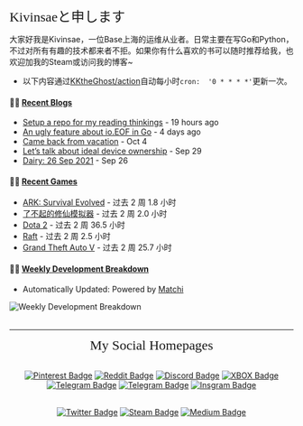 <div><font size=5 face="Times New Roman">Kivinsaeと申します</font></div>



大家好我是Kivinsae，一位Base上海的运维从业者。日常主要在写Go和Python，不过对所有有趣的技术都来者不拒。如果你有什么喜欢的书可以随时推荐给我，也欢迎加我的Steam或访问我的博客~
- 以下内容通过[KKtheGhost/action](https://github.com/KKtheGhost/KKtheGhost/actions)自动每小时`cron:  '0 * * * *'`更新一次。

<table width="800px">
<tr valign="top" width="100%">

#### 🏋️‍♀️ <a href="https://kivinsae.com" target="_blank">**Recent Blogs**</a>

<!-- blog starts -->
* <a href='https://kivinsae.com/setup-a-repo-for-my-reading-thinkings-2ac10f5a50b0' target='_blank'>Setup a repo for my reading thinkings</a> - 19 hours ago
* <a href='https://kivinsae.com/an-ugly-feature-about-io-eof-in-go-3f7852fb8c73' target='_blank'>An ugly feature about io.EOF in Go</a> - 4 days ago
* <a href='https://kivinsae.com/came-back-from-vacation-94a129e2fd68' target='_blank'>Came back from vacation</a> - Oct 4
* <a href='https://kivinsae.com/lets-talk-about-ideal-device-ownership-4e1cb0deb5d0' target='_blank'>Let’s talk about ideal device ownership</a> - Sep 29
* <a href='https://kivinsae.com/dairy-26-sep-2021-30789c43af61' target='_blank'>Dairy: 26 Sep 2021</a> - Sep 26
<!-- blog ends -->

</tr>
<tr valign="top" width="100%">

#### 🤾‍♂️ <a href="https://steamcommunity.com/id/kivinsae/games/" target="_blank">**Recent Games**</a>

<!-- douban starts -->
* <a href='https://store.steampowered.com/app/346110' target='_blank'>ARK: Survival Evolved</a> - 过去 2 周 1.8 小时
* <a href='http://movie.douban.com/subject/30174085/' target='_blank'>了不起的修仙模拟器</a> - 过去 2 周 2.0 小时
* <a href='https://book.douban.com/subject/35292726/' target='_blank'>Dota 2</a> - 过去 2 周 36.5 小时
* <a href='http://movie.douban.com/subject/34660591/' target='_blank'>Raft</a> - 过去 2 周 2.5 小时
* <a href='http://movie.douban.com/subject/27148168/' target='_blank'>Grand Theft Auto V</a> - 过去 2 周 25.7 小时

</tr>
<tr valign="top" width="100%">

#### 🏊‍♂️ <a href="https://github-readme-stats.vercel.app/api/wakatime?username=Kivinsae&layuout=compact&theme=synthwave&v=2" target="_blank">**Weekly Development Breakdown**</a>

<!-- code_time starts -->

- Automatically Updated: Powered by [Matchi](https://github.com/matchai)

![Weekly Development Breakdown](https://github-readme-stats.vercel.app/api/wakatime?username=Kivinsae&layuout=compact&theme=synthwave&v=2)

<!-- code_time ends -->

</tr>
</table>

---
<div align="center"><font size=5 face="Times New Roman">My Social Homepages</font></div>
<div align="center">
<br>

[![Pinterest Badge](https://img.shields.io/badge/@kivinsae-red?style=for-the-badge&logo=pinterest&logoColor=white)](https://www.pinterest.com/kivinsae)
[![Reddit Badge](https://img.shields.io/badge/@kivinsae-orange?style=for-the-badge&logo=reddit&logoColor=white)](https://www.reddit.com/user/kivinsae)
[![Discord Badge](https://img.shields.io/badge/@kivinsae-yellow?style=for-the-badge&logo=discord&logoColor=black)](https://discordapp.com/users/kivinsae/)
[![XBOX Badge](https://img.shields.io/badge/@kivinsae-green?style=for-the-badge&logo=xbox&logoColor=white)](https://account.xbox.com/zh-cn/Profile?xr=mebarnav&rtc=1)
[![Telegram Badge](https://img.shields.io/badge/@kivinsae-blue?style=for-the-badge&logo=telegram&logoColor=white)](https://t.me/kivinsae)
[![Telegram Badge](https://img.shields.io/badge/@kivinsae-navy?style=for-the-badge&logo=linkedin&logoColor=white)](https://www.linkedin.com/in/kivinsae/)
[![Insgram Badge](https://img.shields.io/badge/@kivinsae-purple?style=for-the-badge&logo=instagram&logoColor=pink)](https://www.instagram.com/kivinsae/)
</br>
<br>

[![Twitter Badge](https://img.shields.io/badge/@kivinsae-white?style=for-the-badge&logo=twitter&logoColor=blue)](https://twitter.com/kivinsaefang)
[![Steam Badge](https://img.shields.io/badge/@kivinsae-gray?style=for-the-badge&logo=steam&logoColor=white)](https://steamcommunity.com/id/kivinsae/)
[![Medium Badge](https://img.shields.io/badge/@kivinsae-black?style=for-the-badge&logo=medium&logoColor=white)](https://kivinsae.com)

</br>
</div>